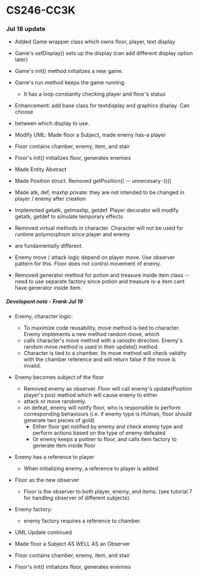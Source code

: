 # CS246-CC3K
### Jul 18 update
- Added Game wrapper class which owns floor, player, text display
- Game's setDisplay() sets up the display (can add different display option later)
- Game's init() method initializes a new game.
- Game's run method keeps the game running.
    - It has a loop constantly checking player and floor's status

- Enhancement: add base class for textdisplay and graphics display. Can choose
- between which display to use. 

- Modify UML: Made floor a Subject, made enemy has-a player
- Floor contains chamber, enemy, item, and stair
- Floor's init() initializes floor, generates enemies

- Made Entity Abstract
- Made Position struct. Removed getPosition() -- unnecesary :((((

- Made atk, def, maxhp private: they are not intended to be changed in player / enemy after creation
- Implemnted getatk, getmaxhp, getdef. Player decorator will modify getatk, getdef to simulate temporary effects
- Removed virtual methods in character. Character will not be used for runtime polymorphism since player and enemy
- are fundamentally different.

- Enemy move / attack logic depend on player move. Use observer pattern for this. Floor does not control movement of enemy.
- Removed generator method for potion and treasure inside item class -- need to use separate factory since potion and treasure is-a item cant have generator inside item.

##### Developent note - Frank Jul 19
- Enemy, character logic:
    - To maximize code reusability, move method is tied to character. Enemy implements a new method random move, which
    - calls character's move method with a ranodm direction. Enemy's random move method is used in their update() method.
    - Character is tied to a chamber. Its move method will check validity with the chamber reference and will return false if the move is invalid.
- Enemy becomes subject of the floor
    - Removed enemy as observer. Floor will call enemy's update(Position player's pos) method which will cause enemy to either
    - attack or move randomly.
    - on defeat, enemy will notify floor, who is responsible to perform corresponding behaviours 
    (i.e. if enemy type is HUman, floor should generate two pieces of gold)
        - Either floor get notified by enemy and check enemy type and perform actions based on the type of enemy defeated
        - Or enemy keeps a poitner to floor, and calls item factory to generate item inside floor
- Enemy has a reference to player
    - When initializing enemy, a reference to player is added
- Floor as the new observer
    - Floor is the observer to both player, enemy, and items. (see tutorial 7 for handling observer of different subjects).
- Enemy factory:
    - enemy factory requires a reference to chamber.

- UML Update continued
- Made floor a Subject AS WELL AS an Observer
- Floor contains chamber, enemy, item, and stair
- Floor's init() initializes floor, generates enemies